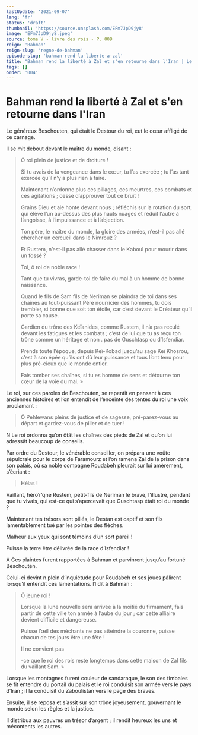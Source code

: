 ```yaml
---
lastUpdate: '2021-09-07'
lang: 'fr'
status: 'draft'
thumbnail: 'https://source.unsplash.com/EFm7JpD9jy8'
image: 'EFm7JpD9jy8.jpeg'
source: tome V - livre des rois - P. 009
reign: 'Bahman'
reign-slug: 'regne-de-bahman'
episode-slug: 'bahman-rend-la-liberte-a-zal'
title: "Bahman rend la liberté à Zal et s'en retourne dans l'Iran | Le Livre des Rois | Shâhnâmeh"
tags: []
order: '004'
---
```


<!-- LTeX: language=fr -->

# Bahman rend la liberté à Zal et s'en retourne dans l'Iran

Le généreux Beschouten, qui était le Destour du roi, eut le cœur affligé de ce carnage.

Il se mit debout devant le maître du monde, disant :

> Ô roi plein de justice et de droiture !
>
> Si tu avais de la vengeance dans le cœur, tu l’as exercée ; tu l’as tant exercée qu’il n’y a plus rien à faire.
>
> Maintenant n’ordonne plus ces pillages, ces meurtres, ces combats et ces agitations ; cesse d’approuver tout ce bruit !
>
> Grains Dieu et aie honte devant nous ; réfléchis sur la rotation du sort, qui élève l’un au-dessus des plus hauts nuages et réduit l’autre à l’angoisse, à l’impuissance et à l’abjection.
>
> Ton père, le maître du monde, la gloire des armées, n’est-il pas allé chercher un cercueil dans le Nimrouz ?
>
> Et Rustem, n’est-il pas allé chasser dans le Kaboul pour mourir dans un fossé ?
>
> Toi, ô roi de noble race !
>
> Tant que tu vivras, garde-toi de faire du mal à un homme de bonne naissance.
>
> Quand le fils de Sam fils de Neriman se plaindra de toi dans ses chaînes au tout-puissant Père nourricier des hommes, tu dois trembler, si bonne que soit ton étoile, car c’est devant le Créateur qu’il porte sa cause.
>
> Gardien du trône des Keïanides, comme Rustem, il n’a pas reculé devant les fatigues et les combats ; c’est de lui que tu as reçu ton trône comme un héritage et non . pas de Guschtasp ou d’Isfendiar.
>
> Prends toute l’époque, depuis Keï-Kobad jusqu’au sage Keï Khosrou, c’est à son épée qu’ils ont dû
leur puissance et tous l’ont tenu pour plus pré-cieux que le monde entier.
>
> Fais tomber ses chaînes, si tu es homme de sens et détourne ton cœur de la voie du mal. »

Le roi, sur ces paroles de Beschouten, se repentit en pensant à ces anciennes histoires et l’on entendit de l’enceinte des tentes du roi une voix proclamant :

> Ô Pehlewans pleins de justice et de sagesse, pré-parez-vous au départ et gardez-vous de piller et de tuer !

N Le roi ordonna qu’on ôtât les chaînes des pieds de Zal et qu’on lui adressât beaucoup de conseils.

Par ordre du Destour, le vénérable conseiller, on prépara une voûte sépulcrale pour le corps de Faramourz et l’on ramena Zal de la prison dans son palais, où sa noble compagne Roudabeh pleurait sur lui amèrement, s’écriant :

> Hélas !

Vaillant, héro’r’qne Rustem, petit-fils de Neriman le brave, l’illustre, pendant que tu vivais, qui est-ce qui s’apercevait que Guschtasp était roi du monde ?

Maintenant tes trésors sont pillés, le Destan est captif et son fils lamentablement tué par les pointes des flèches.

Malheur aux yeux qui sont témoins d’un sort pareil !

Puisse la terre être délivrée de la race d’Isfendiar !

A Ces plaintes furent rapportées à Bahman et parvinrent jusqu’au fortuné Beschouten.

Celui-ci devint n plein d’inquiétude pour Roudabeh et ses joues pâlirent lorsqu’il entendit ces lamentations. l1 dit à Bahman :

> Ô jeune roi !
>
> Lorsque la lune nouvelle sera arrivée à la moitié du firmament, fais partir de cette ville ton armée à l’aube du jour ; car cette alliaire devient difficile et dangereuse.
>
> Puisse l’œil des méchants ne pas atteindre la couronne, puisse chacun de tes jours être une fête !
>
> Il ne convient pas
>
> -ce que le roi des rois reste longtemps dans cette maison de Zal fils du vaillant Sam. »

Lorsque les montagnes furent couleur de sandaraque, le son des timbales se fit entendre du portail du palais et le roi conduisit son armée vers le pays d’Iran ; il la conduisit du Zaboulistan vers le page des braves.

Ensuite, il se reposa et s’assit sur son trône joyeusement, gouvernant le monde selon les règles et la justice.

Il distribua aux pauvres un trésor d’argent ; il rendit heureux les uns et mécontents les autres.
